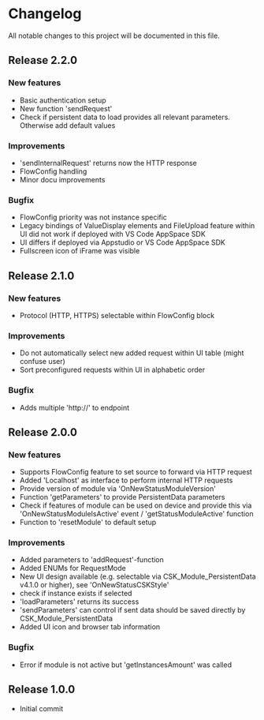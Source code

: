 # Changelog
All notable changes to this project will be documented in this file.

## Release 2.2.0

### New features
- Basic authentication setup
- New function 'sendRequest'
- Check if persistent data to load provides all relevant parameters. Otherwise add default values

### Improvements
- 'sendInternalRequest' returns now the HTTP response
- FlowConfig handling
- Minor docu improvements

### Bugfix
- FlowConfig priority was not instance specific
- Legacy bindings of ValueDisplay elements and FileUpload feature within UI did not work if deployed with VS Code AppSpace SDK
- UI differs if deployed via Appstudio or VS Code AppSpace SDK
- Fullscreen icon of iFrame was visible

## Release 2.1.0

### New features
- Protocol (HTTP, HTTPS) selectable within FlowConfig block

### Improvements
- Do not automatically select new added request within UI table (might confuse user)
- Sort preconfigured requests within UI in alphabetic order

### Bugfix
- Adds multiple 'http://' to endpoint

## Release 2.0.0

### New features
- Supports FlowConfig feature to set source to forward via HTTP request
- Added 'Localhost' as interface to perform internal HTTP requests
- Provide version of module via 'OnNewStatusModuleVersion'
- Function 'getParameters' to provide PersistentData parameters
- Check if features of module can be used on device and provide this via 'OnNewStatusModuleIsActive' event / 'getStatusModuleActive' function
- Function to 'resetModule' to default setup

### Improvements
- Added parameters to 'addRequest'-function
- Added ENUMs for RequestMode
- New UI design available (e.g. selectable via CSK_Module_PersistentData v4.1.0 or higher), see 'OnNewStatusCSKStyle'
- check if instance exists if selected
- 'loadParameters' returns its success
- 'sendParameters' can control if sent data should be saved directly by CSK_Module_PersistentData
- Added UI icon and browser tab information

### Bugfix
- Error if module is not active but 'getInstancesAmount' was called

## Release 1.0.0
- Initial commit